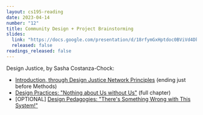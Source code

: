 ```yaml
---
layout: cs195-reading
date: 2023-04-14
number: "12"
title: Community Design + Project Brainstorming
slides:
  link: "https://docs.google.com/presentation/d/18rfymGxHptdoc0BViVd4DkUqZDh5MOikpLLWpX9a-NE/edit#slide=id.g22e2c70feb3_0_30"
  released: false
readings_released: false
---
```


Design Justice, by Sasha Costanza-Chock:

- [Introduction, through Design Justice Network Principles](https://designjustice.mitpress.mit.edu/pub/ap8rgw5e/release/1?readingCollection=9eadecb0) (ending just before Methods)
- [Design Practices: "Nothing about Us without Us"](https://designjustice.mitpress.mit.edu/pub/cfohnud7/release/4) (full chapter)
- \[OPTIONAL\] [Design Pedagogies: "There's Something Wrong with This System!"](https://designjustice.mitpress.mit.edu/pub/y2ymuvuk/release/1?readingCollection=9eadecb0)
